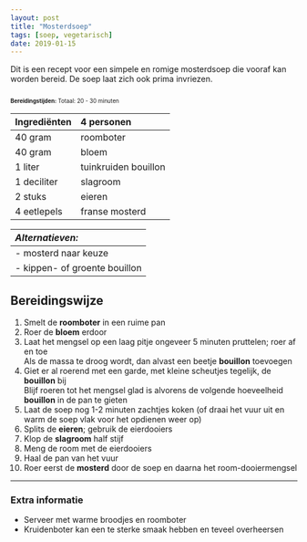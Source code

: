 ```yaml
---
layout: post
title: "Mosterdsoep"
tags: [soep, vegetarisch]
date: 2019-01-15
---
```


Dit is een recept voor een simpele en romige mosterdsoep die vooraf kan worden bereid. De soep laat zich ook prima invriezen.

<sub><sup>  
**Bereidingstijden:** Totaal: 20 - 30 minuten  
</sup></sub>

| Ingrediënten | 4 personen           |
|:------------ |:-------------------- |
| 40 gram      | roomboter            |
| 40 gram      | bloem                |
| 1 liter      | tuinkruiden bouillon |
| 1 deciliter  | slagroom             |
| 2 stuks      | eieren               |
| 4 eetlepels  | franse mosterd       |

| _Alternatieven:_              |
|:----------------------------- |
| - mosterd naar keuze          |
| - kippen- of groente bouillon |

## Bereidingswijze
1. Smelt de **roomboter** in een ruime pan
2. Roer de **bloem** erdoor
3. Laat het mengsel op een laag pitje ongeveer 5 minuten pruttelen; roer af en toe  
   Als de massa te droog wordt, dan alvast een beetje **bouillon** toevoegen
4. Giet er al roerend met een garde, met kleine scheutjes tegelijk, de **bouillon** bij  
   Blijf roeren tot het mengsel glad is alvorens de volgende hoeveelheid **bouillon** in de pan te gieten
5. Laat de soep nog 1-2 minuten zachtjes koken (of draai het vuur uit en warm de soep vlak voor het opdienen weer op)
6. Splits de **eieren**; gebruik de eierdooiers
7. Klop de **slagroom** half stijf
8. Meng de room met de eierdooiers
9. Haal de pan van het vuur
10. Roer eerst de **mosterd** door de soep en daarna het room-dooiermengsel

-----------------------------------------------------------------------
### Extra informatie  
- Serveer met warme broodjes en roomboter
- Kruidenboter kan een te sterke smaak hebben en teveel overheersen  
